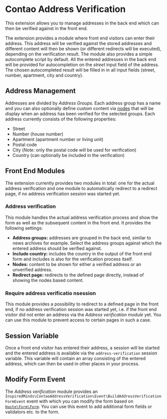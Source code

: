 Contao Address Verification
===========================

This extension allows you to manage addresses in the back end which can then be verified against in the front end. 

The extension provides a module where front end visitors can enter their address. This address will be verified against the stored addresses and different content will then be shown (or different redirects will be executed), depending on the verification result. The module also provides a simple autocomplete script by default. All the entered addresses in the back end will be provided for autocompletion on the _street_ input field of the address. The chosen autocompleted result will be filled in in all input fields (street, number, apartment, city and country).

## Address Management

Addresses are divided by _Address Groups_. Each address group has a name and you can also optionally define custom content via [nodes](https://github.com/terminal42/contao-node) that will be display when an address has been verified for the selected groups. Each address currently consists of the following properties:

* Street
* Number (house number)
* Apartment (apartment number or living unit)
* Postal code
* City (_Note:_ only the postal code will be used for verification)
* Country (can optionally be included in the verification)

## Front End Modules

The extension currently provides two modules in total: one for the actual address verification and one module to automatically redirect to a redirect page, if no address verification session was started yet.

### Address verification

This module handles the actual address verification process and show the form as well as the subsequent content in the front end. It provides the following settings:

* __Address groups:__ addresses are grouped in the back end, similar to news archives for example. Select the address groups against which the entered address should be verified against.
* __Include country:__ includes the country in the output of the front end form and includes is also for the verification process itself.
* __Nodes:__ content to be shown for either a verified address or an unverified address.
* __Redirect page:__ redirects to the defined page directly, instead of showing the nodes based content.

### Require address verificatio nsession

This module provides a possibility to redirect to a defined page in the front end, if no address verification session was started yet, i.e. if the front end visitor did not enter an address via the _Address verification module_ yet. You can use this module to prevent access to certain pages in such a case.

## Session Variable

Once a front end visitor has entered their address, a session will be started and the entered address is available via the `address-verification` session variable. This variable will contain an array consisting of the entered address, which can then be used in other places in your process.

## Modify Form Event

The _Address verification_ module provides an `InspiredMinds\ContaoAddressVerification\Event\BuildAddressVerificationFormEvent` event with which you can modify the form based on [`Haste\Form\Form`](https://github.com/codefog/contao-haste/blob/master/docs/Form/Form.md). You can use this event to add additional form fields or validators etc. to the form.
